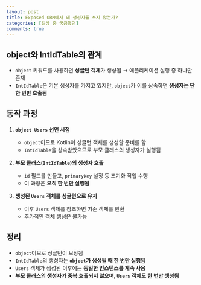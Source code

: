 ```yaml
---
layout: post
title: Exposed ORM에서 왜 생성자를 쓰지 않는가?
categories: [일상 중 궁금했던]
comments: true
---
```


## object와 IntIdTable의 관계
- `object` 키워드를 사용하면 **싱글턴 객체**가 생성됨 → 애플리케이션 실행 중 하나만 존재
- `IntIdTable`은 기본 생성자를 가지고 있지만, `object`가 이를 상속하면 **생성자는 단 한 번만 호출됨**

## 동작 과정
1. **`object Users` 선언 시점**  
   - `object`이므로 Kotlin이 싱글턴 객체를 생성할 준비를 함  
   - `IntIdTable`을 상속받았으므로 부모 클래스의 생성자가 실행됨  
   
2. **부모 클래스(`IntIdTable`)의 생성자 호출**  
   - `id` 필드를 만들고, `primaryKey` 설정 등 초기화 작업 수행  
   - 이 과정은 **오직 한 번만 실행됨**

3. **생성된 `Users` 객체를 싱글턴으로 유지**  
   - 이후 `Users` 객체를 참조하면 기존 객체를 반환  
   - 추가적인 객체 생성은 불가능

## 정리
- `object`이므로 싱글턴이 보장됨  
- `IntIdTable`의 생성자는 **`object`가 생성될 때 한 번만 실행**됨  
- `Users` 객체가 생성된 이후에는 **동일한 인스턴스를 계속 사용**  
- **부모 클래스의 생성자가 중복 호출되지 않으며, `Users` 객체도 한 번만 생성됨**

